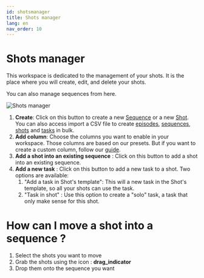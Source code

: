 ```yaml
---
id: shotsmanager
title: Shots manager
lang: en
nav_order: 10
---
```


# Shots manager

This workspace is dedicated to the management of your shots. It is the place where you will create, edit, and delete your shots.

You can also manage sequences from here.

![Shots manager](/_medias/shotsmanager.png)

1. **Create**: Click on this button to create a new [Sequence](/web/items/sequence) or a new [Shot](/web/items/shot). You can also access import a CSV file to create [episodes](/web/items/espiode), [sequences](/web/items/sequence), [shots](/web/items/shot) and [tasks](/web/items/tasks) in bulk.
2. **Add column**: Choose the columns you want to enable in your workspace. Those columns are based on our presets. But if you want to create a custom column, follow our [guide](/web/how-to/create/column).
3. **Add a shot into an existing sequence** : Click on this button to add a shot into an existing sequence.
4. **Add a new task** : Click on this button to add a new task to a shot. Two options are available:
   1. "Add a task in Shot's template": This will a new task in the Shot's template, so all your shots can use the task.
   2. "Task in shot" : Use this option to create a "solo" task, a task that only make sense for this shot.

# How can I move a shot into a sequence ?

1. Select the shots you want to move
2. Grab the shots using the icon : <strong class="aq-icon">drag_indicator</strong>
3. Drop them onto the sequence you want